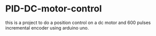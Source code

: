 # PID-DC-motor-control
this is a project to do a position control on a dc motor and 600 pulses incremental encoder using arduino uno. 
